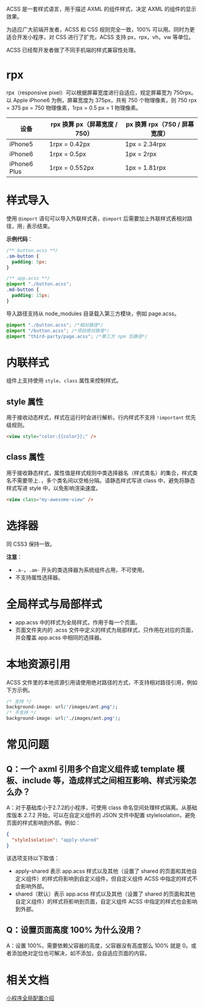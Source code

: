 ACSS 是一套样式语言，用于描述 AXML 的组件样式，决定 AXML 的组件的显示效果。

为适应广大前端开发者，ACSS 和 CSS 规则完全一致，100% 可以用。同时为更适合开发小程序，对 CSS 进行了扩充，ACSS 支持 px，rpx，vh，vw 等单位。

ACSS 已经帮开发者做了不同手机端的样式兼容性处理。 

# rpx

rpx（responsive pixel）可以根据屏幕宽度进行自适应，规定屏幕宽为 750rpx。以 Apple iPhone6 为例，屏幕宽度为 375px，共有 750 个物理像素，则 750 rpx = 375 px = 750 物理像素，1rpx = 0.5 px = 1 物理像素。

| **设备** | **rpx 换算 px（屏幕宽度 / 750）** | **px 换算 rpx（750 / 屏幕宽度）** |
| --- | --- | --- |
| iPhone5 | 1rpx = 0.42px | 1px = 2.34rpx |
| iPhone6 | 1rpx = 0.5px | 1px = 2rpx |
| iPhone6 Plus | 1rpx = 0.552px | 1px = 1.81rpx |

# 样式导入

使用 `@import` 语句可以导入外联样式表，`@import` 后需要加上外联样式表相对路径，用`;` 表示结束。

**示例代码**：

```css
/** button.acss **/
.sm-button {
  padding: 5px;
}
```

```css
/** app.acss **/
@import "./button.acss";
.md-button {
  padding: 15px;
}
```

导入路径支持从 node_modules 目录载入第三方模块，例如 page.acss。

```css
@import "./button.acss"; /*相对路径*/
@import "/button.acss"; /*项目绝对路径*/
@import "third-party/page.acss"; /*第三方 npm 包路径*/
```

# 内联样式

组件上支持使用 `style`、`class` 属性来控制样式。

## style 属性

用于接收动态样式，样式在运行时会进行解析。行内样式不支持 `!important` 优先级规则。
```html
<view style="color:{{color}};" />
```

## class 属性
用于接收静态样式，属性值是样式规则中类选择器名（样式类名）的集合，样式类名不需要带上`.`，多个类名间以空格分隔。请静态样式写进 class 中，避免将静态样式写进 style 中，以免影响渲染速度。
```html
<view class="my-awesome-view" />
```

# 选择器

同 CSS3 保持一致。

**注意**：
- `.a-`，`.am-` 开头的类选择器为系统组件占用，不可使用。
- 不支持属性选择器。

# 全局样式与局部样式
- app.acss 中的样式为全局样式，作用于每一个页面。
- 页面文件夹内的 .acss 文件中定义的样式为局部样式，只作用在对应的页面，并会覆盖 app.acss 中相同的选择器。

# 本地资源引用

ACSS 文件里的本地资源引用请使用绝对路径的方式，不支持相对路径引用，例如下方示例。
```css
/* 支持 */
background-image: url('/images/ant.png');
/* 不支持 */
background-image: url('./images/ant.png');
```

# 常见问题
## Q：一个 axml 引用多个自定义组件或 template 模板、include 等，造成样式之间相互影响、样式污染怎么办？
A：对于基础库小于2.7.2的小程序，可使用 class 命名空间处理样式隔离。从基础库版本 2.7.2 开始，可以在自定义组件的 JSON 文件中配置 styleIsolation，避免页面的样式影响到外部。例如：
```json
{
  "styleIsolation": "apply-shared"
}
```
该选项支持以下取值：
* apply-shared 表示 app.acss 样式以及其他（设置了 shared 的页面和其他自定义组件）的样式将影响到自定义组件，但自定义组件 ACSS 中指定的样式不会影响外部。
* shared（默认）表示 app.acss 样式以及其他（设置了 shared 的页面和其他自定义组件）的样式将影响到页面，自定义组件 ACSS 中指定的样式也会影响到外部。

## Q：设置页面高度 100% 为什么没用？
A：设置 100%，需要依赖父容器的高度，父容器没有高度那么 100% 就是 0。或者添加绝对定位也可解决，如不添加，会自适应页面的内容。

# 相关文档
[小程序全局配置介绍](https://opendocs.alipay.com/mini/framework/app)
